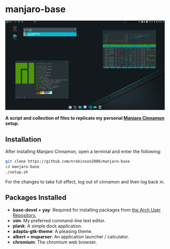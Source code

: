 # manjaro-base

![](screenshot.png)

**A script and collection of files to replicate my personal [Manjaro Cinnamon](https://www.manjaro.org/downloads/community/cinnamon/) setup.**

## Installation

After installing Manjaro Cinnamon, open a terminal and enter the following:

```bash
git clone https://github.com/nrobinson2000/manjaro-base
cd manjaro-base
./setup.sh
```

For the changes to take full effect, log out of cinnamon and then log back in.

## Packages Installed

* **base-devel + yay**: Required for installing packages from [the Arch User Repository.](https://aur.archlinux.org/)
* **vim**: My preferred command-line text editor.
* **plank**: A simple dock application.
* **adapta-gtk-theme**: A pleasing theme.
* **albert + muparser**: An application launcher / calculator.
* **chromium**: The chromium web browser.